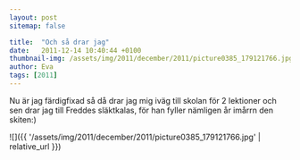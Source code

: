 ```yaml
---
layout: post
sitemap: false

title:  "Och så drar jag"
date:   2011-12-14 10:40:44 +0100
thumbnail-img: /assets/img/2011/december/2011/picture0385_179121766.jpg
author: Eva
tags: [2011]
---
```


Nu är jag färdigfixad så då drar jag mig iväg till skolan för 2 lektioner och sen drar jag till Freddes släktkalas, för han fyller nämligen år imårrn den skiten:)

![]({{ '/assets/img/2011/december/2011/picture0385_179121766.jpg'  | relative_url }})

